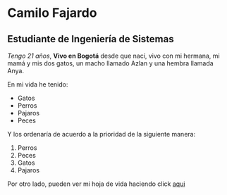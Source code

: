 # Camilo Fajardo

## Estudiante de Ingeniería de Sistemas

*Tengo 21 años*, **Vivo en Bogotá** desde que nací, vivo con mi hermana, mi mamá y mis dos gatos, un macho llamado Azlan y una hembra llamada Anya.

En mi vida he tenido:

- Gatos
- Perros
- Pajaros
- Peces

Y los ordenaría de acuerdo a la prioridad de la siguiente manera:

1. Perros
2. Peces
2. Gatos
4. Pajaros

Por otro lado, pueden ver mi hoja de vida haciendo click [aqui](briancfajardo.github.io)

